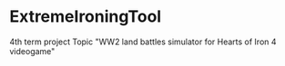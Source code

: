 # ExtremeIroningTool
4th term project
Topic "WW2 land battles simulator for Hearts of Iron 4 videogame"
